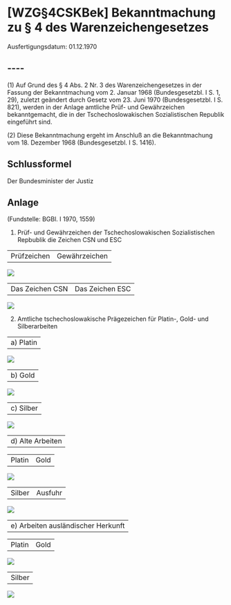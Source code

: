 # [WZG§4CSKBek] Bekanntmachung zu § 4 des Warenzeichengesetzes

Ausfertigungsdatum: 01.12.1970

 

## ----

(1) Auf Grund des § 4 Abs. 2 Nr. 3 des Warenzeichengesetzes in der Fassung der Bekanntmachung vom 2. Januar 1968 (Bundesgesetzbl. I S. 1, 29), zuletzt geändert durch Gesetz vom 23. Juni 1970 (Bundesgesetzbl. I S. 821), werden in der Anlage amtliche Prüf- und Gewährzeichen bekanntgemacht, die in der Tschechoslowakischen Sozialistischen Republik eingeführt sind.

(2) Diese Bekanntmachung ergeht im Anschluß an die Bekanntmachung vom 18. Dezember 1968 (Bundesgesetzbl. I S. 1416).


## Schlussformel

Der Bundesminister der Justiz


## Anlage

  
(Fundstelle: BGBl. I 1970, 1559)

  
  

1. Prüf- und Gewährzeichen der Tschechoslowakischen Sozialistischen Repbublik die Zeichen CSN und ESC

  
  

|             |               |
|:-----------:|:-------------:|
| Prüfzeichen | Gewährzeichen |

  
  
![](../normengrafiken/bgbl1_1970/j1559_0010.jpg)  
  

|                 |                 |
|:---------------:|:---------------:|
| Das Zeichen CSN | Das Zeichen ESC |

  
  
  
  
![](../normengrafiken/bgbl1_1970/j1559_0020.jpg)

2. Amtliche tschechoslowakische Prägezeichen für Platin-, Gold- und Silberarbeiten

  
  

|            |
|:----------:|
| a) Platin |

  
  
![](../normengrafiken/bgbl1_1970/j1560_0010.jpg)  
  

|          |
|:--------:|
| b) Gold |

  
  
![](../normengrafiken/bgbl1_1970/j1560_0020.jpg)  
  

|            |
|:----------:|
| c) Silber |

  
  
![](../normengrafiken/bgbl1_1970/j1561_0010.jpg)  
  

|                   |
|:-----------------:|
| d) Alte Arbeiten |

  
  

|        |      |
|:-------|-----:|
| Platin | Gold |

  
  
![](../normengrafiken/bgbl1_1970/j1562_0010.jpg)  
  

|        |         |
|:-------|--------:|
| Silber | Ausfuhr |

  
  
![](../normengrafiken/bgbl1_1970/j1562_0020.jpg)  
  

|                                     |
|:-----------------------------------:|
| e) Arbeiten ausländischer Herkunft |

  
  

|        |      |
|:-------|-----:|
| Platin | Gold |

  
  
![](../normengrafiken/bgbl1_1970/j1563_0010.jpg)  
  

|        |
|:------:|
| Silber |

  
  
![](../normengrafiken/bgbl1_1970/j1563_0020.jpg)
